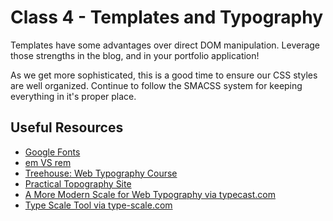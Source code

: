 # Class 4 - Templates and Typography

Templates have some advantages over direct DOM manipulation. Leverage those strengths in the blog, and in your portfolio application!

As we get more sophisticated, this is a good time to ensure our CSS styles are well organized. Continue to follow the SMACSS system for keeping everything in it's proper place.

## Useful Resources
 - [Google Fonts](www.google.com/fonts)
 - [em VS rem](http://zellwk.com/blog/rem-vs-em/)
 - [Treehouse: Web Typography Course](http://teamtreehouse.com/library/web-typography)
 - [Practical Topography Site](http://practicaltypography.com/)
 - [A More Modern Scale for Web Typography via typecast.com](http://typecast.com/blog/a-more-modern-scale-for-web-typography)
 - [Type Scale Tool via type-scale.com](http://type-scale.com)
